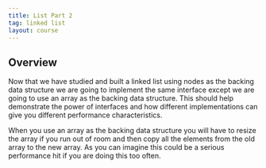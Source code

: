 ```yaml
---
title: List Part 2
tag: linked list
layout: course
---
```


## Overview

Now that we have studied and built a linked list using nodes as the backing data structure we are
going to implement the same interface except we are going to use an array as the backing data
structure. This should help demonstrate the power of interfaces and how different implementations
can give you different performance characteristics.

When you use an array as the backing data structure you will have to resize the array if you run out
of room and then copy all the elements from the old array to the new array. As you can imagine this
could be a serious performance hit if you are doing this too often. 